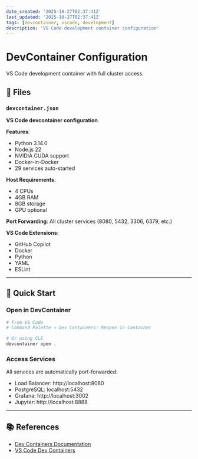 ```yaml
---
date_created: '2025-10-27T02:37:41Z'
last_updated: '2025-10-27T02:37:41Z'
tags: [devcontainer, vscode, development]
description: 'VS Code development container configuration'
---
```


# DevContainer Configuration

VS Code development container with full cluster access.

## 📁 Files

### `devcontainer.json`
**VS Code devcontainer configuration**.

**Features**:
- Python 3.14.0
- Node.js 22
- NVIDIA CUDA support
- Docker-in-Docker
- 29 services auto-started

**Host Requirements**:
- 4 CPUs
- 4GB RAM
- 8GB storage
- GPU optional

**Port Forwarding**: All cluster services (8080, 5432, 3306, 6379, etc.)

**VS Code Extensions**:
- GitHub Copilot
- Docker
- Python
- YAML
- ESLint

---

## 🚀 Quick Start

### Open in DevContainer

```powershell
# From VS Code
# Command Palette → Dev Containers: Reopen in Container

# Or using CLI
devcontainer open .
```

### Access Services

All services are automatically port-forwarded:
- Load Balancer: http://localhost:8080
- PostgreSQL: localhost:5432
- Grafana: http://localhost:3002
- Jupyter: http://localhost:8888

---

## 📚 References

- [Dev Containers Documentation](https://containers.dev/)
- [VS Code Dev Containers](https://code.visualstudio.com/docs/devcontainers/containers)
